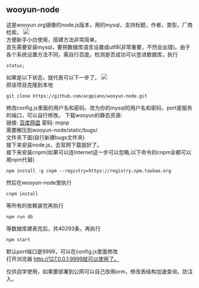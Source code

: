 ## wooyun-node
这是wooyun.org镜像的node.js版本，用的mysql，支持标题，作者，类型，厂商检索。
![](http://oevuw60db.bkt.clouddn.com/wooo.png?imageView2/2/w/640/q/90)  
方便新手小白使用，搭建方法非常简单。  
首先需要安装mysql，要把数据库语言设置成utf8(非常重要，不然会出错)。由于各个系统设置方法不同，需自行百度。检测是否成功可以登进数据库，执行   
```
status;
```  
如果是以下状态，就代表可以下一步了。
![](http://oevuw60db.bkt.clouddn.com/QQ20161203-0@2x.png?imageView2/2/w/640/q/90)  
把该项目克隆到本地  
```
git clone https://github.com/acgpiano/wooyun-node.git
```  
修改config.js里面的用户名和密码，改为你的mysql的用户名和密码，port是服务的端口，可以自行修改。
下载wooyun的静态资源:  
链接: [百度网盘](https://pan.baidu.com/share/init?shareid=3613354206&uk=4113422303) 密码: mqnp  
需要解压到wooyun-node/static/bugs/   
文件夹下面(自行新建bugs文件夹)  
接下来安装node.js，去官网下载就好了。  
接下来安装cnpm(如果可以连Internet这一步可以忽略,以下命令的cnpm全都可以用npm代替)  
```
npm install -g cnpm --registry=https://registry.npm.taobao.org
```  
然后在wooyun-node里执行  
```
cnpm install
```  
等所有的依赖装完再执行  
```
npm run db
```  
等数据库建表完后，共40293条，再执行  
```
npm start
```  
默认port端口是9999，可以在config.js里面修改  
打开浏览器 http://127.0.0.1:9999就可以使用了。


仅供自学使用，如果要部署到公网可以自己改用orm，修改表结构加速查询，防注入。